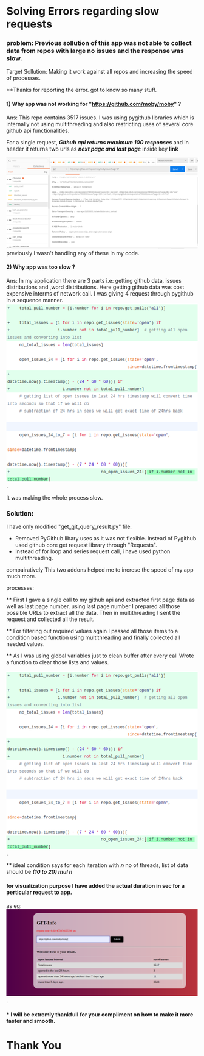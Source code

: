 # Solving Errors regarding slow requests

### problem: Previous sollution of this app was not able to collect data from repos with large no issues and the response was slow.
Target Sollution: Making it work against all repos and increasing the speed of processes.

**Thanks for reporting the error. got to know so many stuff.

#### 1) Why app was not working for "https://github.com/moby/moby" ?

Ans: This repo contains 3517 issues. I was using pygithub libraries which is internally not using multithreading and also restricting uses of several core github api functionalities.

For a single request, ***Github api returns maximum 100 responses*** and in header it returns two urls as ***next page and last page*** inside key **link**

![#](screenshot_images/t1.png "check link key")
previously I wasn't handling any of these in my code. 

#### 2) Why app was too slow ?

Ans: In my application there are 3 parts i.e: getting github data, issues distributions and ,word distributions. Here getting github data was cost expensive interms of network call.
I was giving 4 request through pygithub in a sequence manner.
![#](screenshot_images/t2.png "previus api call").

It was making the whole process slow.


### Solution:
I have only modified "get_git_query_result.py" file.
* Removed PyGithub libary uses as it was not flexible. Instead of Pygithub used github core get request library through "Requests".
* Instead of for loop and series request call, i have used python multithreading.

compairatively This two addons helped me to increse the speed of my app much more.

processes:

** First I gave a single call to my github api and extracted first page data as well as last page number.
    using last page number I prepared all those possible URLs to extract all the data. Then in multithreading I sent the request and collected all the result.
    
** For filtering out required values again I passed all those items to a condition based function using multithreading and finally collected all needed values.

** As I was using global variables just to clean buffer after every call Wrote a function to clear those lists and values.


![#](screenshot_images/t2.png "multithreading").

** ideal condition says for each iteration with ***n*** no of threads, list of data should be ***(10 to 20) mul n***


#### for visualization purpose I have added the actual duration in sec for a perticular request to app.
as eg:
![#](screenshot_images/t4.png "request example").


#### * I will be extremly thankfull for your compliment on how to make it more faster and smooth.



# Thank You

